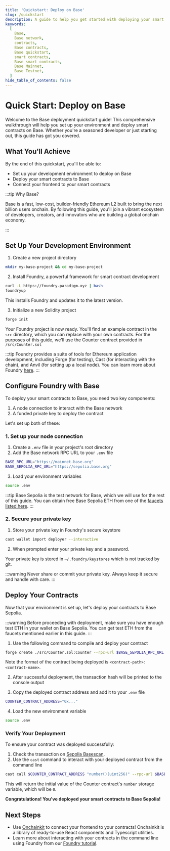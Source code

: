 ```yaml
---
title: 'Quickstart: Deploy on Base'
slug: /quickstart
description: A guide to help you get started with deploying your smart contracts on Base.
keywords:
  [
    Base,
    Base network,
    contracts,
    Base contracts,
    Base quickstart,
    smart contracts,
    Base smart contracts,
    Base Mainnet,
    Base Testnet,
  ]
hide_table_of_contents: false
---
```


# Quick Start: Deploy on Base

Welcome to the Base deployment quickstart guide! This comprehensive walkthrough will help you set up your environment and deploy smart contracts on Base. Whether you're a seasoned developer or just starting out, this guide has got you covered.

## What You'll Achieve

By the end of this quickstart, you'll be able to:

- Set up your development environment to deploy on Base
- Deploy your smart contracts to Base
- Connect your frontend to your smart contracts

:::tip Why Base?

Base is a fast, low-cost, builder-friendly Ethereum L2 built to bring the next billion users onchain. By following this guide, you'll join a vibrant ecosystem of developers, creators, and innovators who are building a global onchain economy.

:::

## Set Up Your Development Environment

1. Create a new project directory

```bash
mkdir my-base-project && cd my-base-project
```

2. Install Foundry, a powerful framework for smart contract development

```bash
curl -L https://foundry.paradigm.xyz | bash
foundryup
```

This installs Foundry and updates it to the latest version.

3. Initialize a new Solidity project

```bash
forge init
```

Your Foundry project is now ready. You'll find an example contract in the `src` directory, which you can replace with your own contracts. For the purposes of this guide, we'll use the Counter contract provided in `/src/Counter.sol`

:::tip
Foundry provides a suite of tools for Ethereum application development, including Forge (for testing), Cast (for interacting with the chain), and Anvil (for setting up a local node). You can learn more about Foundry [here](https://book.getfoundry.sh/).
:::

## Configure Foundry with Base

To deploy your smart contracts to Base, you need two key components:

1. A node connection to interact with the Base network
2. A funded private key to deploy the contract

Let's set up both of these:

### 1. Set up your node connection

1. Create a `.env` file in your project's root directory
2. Add the Base network RPC URL to your `.env` file

```bash
BASE_RPC_URL="https://mainnet.base.org"
BASE_SEPOLIA_RPC_URL="https://sepolia.base.org"
```

3. Load your environment variables

```bash
source .env
```

:::tip
Base Sepolia is the test network for Base, which we will use for the rest of this guide. You can obtain free Base Sepolia ETH from one of the [faucets listed here](/docs/tools/network-faucets).
:::

### 2. Secure your private key

1. Store your private key in Foundry's secure keystore

```bash
cast wallet import deployer --interactive
```

2. When prompted enter your private key and a password.

Your private key is stored in `~/.foundry/keystores` which is not tracked by git.

:::warning
Never share or commit your private key. Always keep it secure and handle with care.
:::

## Deploy Your Contracts

Now that your environment is set up, let's deploy your contracts to Base Sepolia.

:::warning
Before proceeding with deployment, make sure you have enough test ETH in your wallet on Base Sepolia. You can get test ETH from the faucets mentioned earlier in this guide.
:::

1. Use the following command to compile and deploy your contract

```bash
forge create ./src/Counter.sol:Counter --rpc-url $BASE_SEPOLIA_RPC_URL --account deployer
```

Note the format of the contract being deployed is `<contract-path>:<contract-name>`.

2. After successful deployment, the transaction hash will be printed to the console output

3. Copy the deployed contract address and add it to your `.env` file

```bash
COUNTER_CONTRACT_ADDRESS="0x..."
```

4. Load the new environment variable

```bash
source .env
```

### Verify Your Deployment

To ensure your contract was deployed successfully:

1. Check the transaction on [Sepolia Basescan](https://sepolia.basescan.org/).
2. Use the `cast` command to interact with your deployed contract from the command line

```bash
cast call $COUNTER_CONTRACT_ADDRESS "number()(uint256)" --rpc-url $BASE_SEPOLIA_RPC_URL
```

This will return the initial value of the Counter contract's `number` storage variable, which will be `0`.

**Congratulations! You've deployed your smart contracts to Base Sepolia!**

## Next Steps

- Use [Onchainkit](https://onchainkit.com) to connect your frontend to your contracts! Onchainkit is a library of ready-to-use React components and Typescript utilities.
- Learn more about interacting with your contracts in the command line using Foundry from our [Foundry tutorial](/tutorials/deploy-with-foundry).

<br/>
<br/>
<br/>
<br/>
